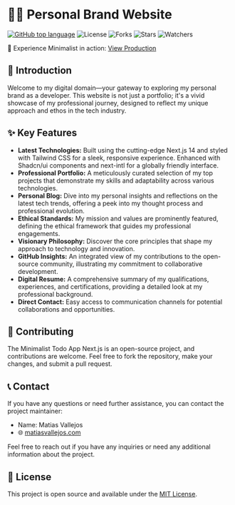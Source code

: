 # 👋🏻 Personal Brand Website

[![GitHub top language](https://img.shields.io/github/languages/top/matiasvallejosdev/personal-brand-next-js-website?color=1081c2)](https://github.com/matiasvallejosdev/personal-brand-next-js-website/search?l=c%23)
![License](https://img.shields.io/github/license/matiasvallejosdev/personal-brand-next-js-website?label=license&logo=github&color=f80&logoColor=fff)
![Forks](https://img.shields.io/github/forks/matiasvallejosdev/personal-brand-next-js-website.svg)
![Stars](https://img.shields.io/github/stars/matiasvallejosdev/personal-brand-next-js-website.svg)
![Watchers](https://img.shields.io/github/watchers/matiasvallejosdev/personal-brand-next-js-website.svg)

🚀 Experience Minimalist in action: [View Production](https://minimalist-tasks.vercel.app/)

## 📘 Introduction

Welcome to my digital domain—your gateway to exploring my personal brand as a developer. This website is not just a portfolio; it's a vivid showcase of my professional journey, designed to reflect my unique approach and ethos in the tech industry.

## ✨ Key Features

- **Latest Technologies:** Built using the cutting-edge Next.js 14 and styled with Tailwind CSS for a sleek, responsive experience. Enhanced with Shadcn/ui components and next-intl for a globally friendly interface.
- **Professional Portfolio:** A meticulously curated selection of my top projects that demonstrate my skills and adaptability across various technologies.
- **Personal Blog:** Dive into my personal insights and reflections on the latest tech trends, offering a peek into my thought process and professional evolution.
- **Ethical Standards:** My mission and values are prominently featured, defining the ethical framework that guides my professional engagements.
- **Visionary Philosophy:** Discover the core principles that shape my approach to technology and innovation.
- **GitHub Insights:** An integrated view of my contributions to the open-source community, illustrating my commitment to collaborative development.
- **Digital Resume:** A comprehensive summary of my qualifications, experiences, and certifications, providing a detailed look at my professional background.
- **Direct Contact:** Easy access to communication channels for potential collaborations and opportunities.

## 🤝 Contributing

The Minimalist Todo App Next.js is an open-source project, and contributions are welcome. Feel free to fork the repository, make your changes, and submit a pull request.

## 📞 Contact

If you have any questions or need further assistance, you can contact the project maintainer:

- Name: Matias Vallejos
- 🌐 [matiasvallejos.com](https://matiasvallejos.com/)

Feel free to reach out if you have any inquiries or need any additional information about the project.

## 📄 License

This project is open source and available under the [MIT License](LICENSE).
